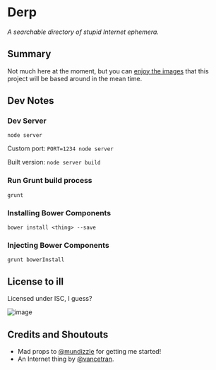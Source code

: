 # Derp
*A searchable directory of stupid Internet ephemera.*
 
## Summary
Not much here at the moment, but you can [enjoy the images](http://vancetran.com/derp/) that this project will be based around in the mean time.

## Dev Notes

### Dev Server
`node server`

Custom port:
`PORT=1234 node server`

Built version:
`node server build`

### Run Grunt build process
`grunt`

### Installing Bower Components
`bower install <thing> --save`

### Injecting Bower Components
`grunt bowerInstall`

## License to ill
Licensed under ISC, I guess?

![image](http://vancetran.com/derp/curb-ehh.gif)

## Credits and Shoutouts
* Mad props to [@mundizzle](http://twitter.com/mundizzle) for getting me started!
* An Internet thing by [@vancetran](http://twitter.com/vancetran).
